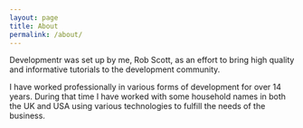 ```yaml
---
layout: page
title: About
permalink: /about/
---
```


Developmentr was set up by me, Rob Scott, as an effort to bring high quality and informative tutorials to the development community. 

I have worked professionally in various forms of development for over 14 years. During that time I have worked with some household names in both the UK and USA using various technologies to fulfill the needs of the business.
